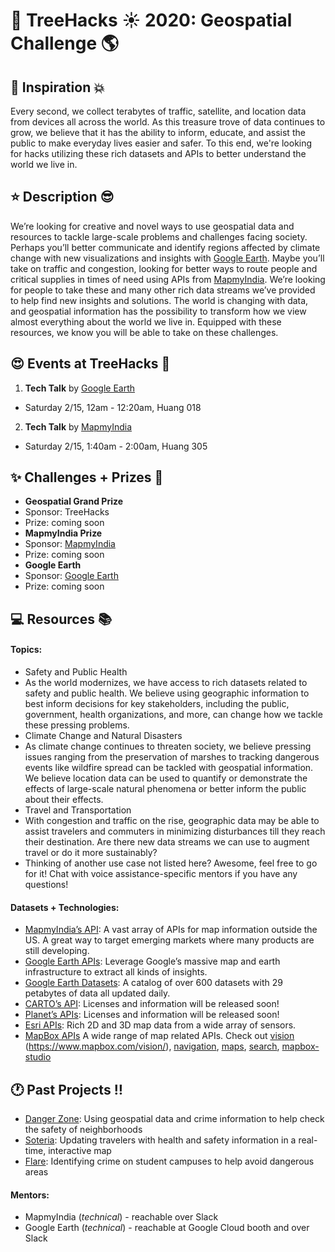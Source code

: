 # __:palm_tree: TreeHacks :sunny: 2020: Geospatial Challenge :earth_americas:__

## :muscle: Inspiration :boom:
Every second, we collect terabytes of traffic, satellite, and location data from devices all across the world. As this treasure trove of data continues to grow, we believe that it has the ability to inform, educate, and assist the public to make everyday lives easier and safer. To this end, we're looking for hacks utilizing these rich datasets and APIs to better understand the world we live in.


## :star: Description :sunglasses:
We’re looking for creative and novel ways to use geospatial data and resources to tackle large-scale problems and challenges facing society. Perhaps you’ll better communicate and identify regions affected by climate change with new visualizations and insights with [Google Earth](https://www.google.com/earth/). Maybe you’ll take on traffic and congestion, looking for better ways to route people and critical supplies in times of need using APIs from [MapmyIndia](https://www.mapmyindia.com/). We’re looking for people to take these and many other rich data streams we’ve provided to help find new insights and solutions. The world is changing with data, and geospatial information has the possibility to transform how we view almost everything about the world we live in. Equipped with these resources, we know you will be able to take on these challenges.

## :heart_eyes: Events at TreeHacks :evergreen_tree:
<!--- Order by time --->
1. __Tech Talk__ by [Google Earth](https://www.google.com/earth/)
 * Saturday 2/15, 12am - 12:20am, Huang 018
2. __Tech Talk__ by [MapmyIndia](https://www.mapmyindia.com/)
 * Saturday 2/15, 1:40am - 2:00am, Huang 305

## :sparkles: Challenges + Prizes :money_with_wings:
* __Geospatial Grand Prize__
 * Sponsor: TreeHacks
 * Prize: coming soon
* __MapmyIndia Prize__
 * Sponsor: [MapmyIndia](https://www.mapmyindia.com/)
 * Prize: coming soon
* __Google Earth__
 * Sponsor: [Google Earth](https://www.google.com/earth/)
 * Prize: coming soon

## :computer: Resources :books:

#### Topics:
* Safety and Public Health
 * As the world modernizes, we have access to rich datasets related to safety and public health. We believe using geographic information to best inform decisions for key stakeholders, including the public, government, health organizations, and more, can change how we tackle these pressing problems.
* Climate Change and Natural Disasters
 * As climate change continues to threaten society, we believe pressing issues ranging from the preservation of marshes to tracking dangerous events like wildfire spread can be tackled with geospatial information. We believe location data can be used to quantify or demonstrate the effects of large-scale natural phenomena or better inform the public about their effects.
* Travel and Transportation
 * With congestion and traffic on the rise, geographic data may be able to assist travelers and commuters in minimizing disturbances till they reach their destination. Are there new data streams we can use to augment travel or do it more sustainably?
* Thinking of another use case not listed here? Awesome, feel free to go for it! Chat with voice assistance-specific mentors if you have any questions!

#### Datasets + Technologies:
* [MapmyIndia’s API](https://www.mapmyindia.com/api/): A vast array of APIs for map information outside the US. A great way to target emerging markets where many products are still developing.
* [Google Earth APIs](https://github.com/google/earthengine-api): Leverage Google’s massive map and earth infrastructure to extract all kinds of insights.
* [Google Earth Datasets](https://developers.google.com/earth-engine/datasets): A catalog of over 600 datasets with 29 petabytes of data all updated daily. 
* [CARTO’s API](https://carto.com/): Licenses and information will be released soon!
* [Planet’s APIs](https://www.planet.com/): Licenses and information will be released soon!
* [Esri APIs](https://developers.arcgis.com/): Rich 2D and 3D map data from a wide array of sensors. 
* [MapBox APIs](https://docs.mapbox.com/help/how-mapbox-works/) A wide range of map related APIs. Check out [vision](https://www.mapbox.com/vision/) (https://www.mapbox.com/vision/), [navigation](https://www.mapbox.com/navigation/), [maps](https://www.mapbox.com/maps/), [search](https://www.mapbox.com/search/), [mapbox-studio](https://www.mapbox.com/mapbox-studio/)

## :clock1: Past Projects :bangbang:
* [Danger Zone](https://devpost.com/software/wheresthatcrime): Using geospatial data and crime information to help check the safety of neighborhoods
* [Soteria](https://devpost.com/software/soteria-403mgo): Updating travelers with health and safety information in a real-time, interactive map
* [Flare](https://devpost.com/software/flare-8rn1ej): Identifying crime on student campuses to help avoid dangerous areas

#### Mentors:
* MapmyIndia (_technical_) - reachable over Slack
* Google Earth (_technical_) - reachable at Google Cloud booth and over Slack
